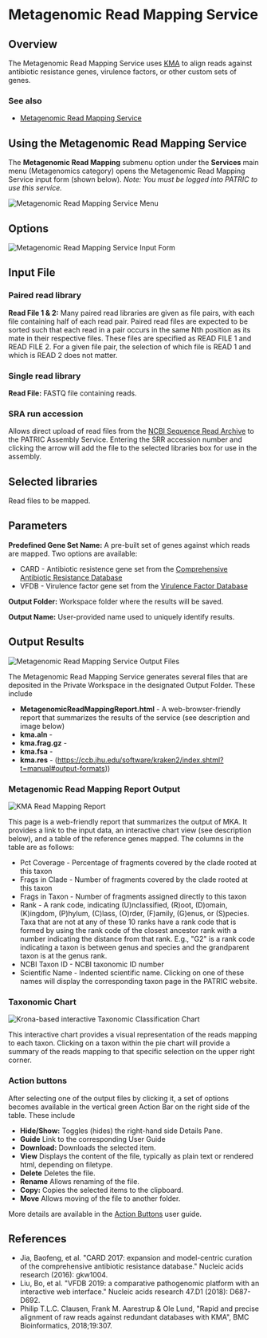 # Metagenomic Read Mapping Service

## Overview
The Metagenomic Read Mapping Service uses [KMA](https://bmcbioinformatics.biomedcentral.com/articles/10.1186/s12859-018-2336-6) to align reads against antibiotic resistance genes, virulence factors, or other custom sets of genes.

### See also
  * [Metagenomic Read Mapping Service](https://patricbrc.org/app/MetagenomicReadMapping)

## Using the Metagenomic Read Mapping Service
The **Metagenomic Read Mapping** submenu option under the **Services** main menu (Metagenomics category) opens the Metagenomic Read Mapping Service input form (shown below). *Note: You must be logged into PATRIC to use this service.*

![Metagenomic Read Mapping Service Menu](../images/services_menu.png)

## Options
![Metagenomic Read Mapping Service Input Form](../images/metagenomic_read_mapping_input_form_v2.png)

## Input File

### Paired read library

**Read File 1 & 2:**  Many paired read libraries are given as file pairs, with each file containing half of each read pair. Paired read files are expected to be sorted such that each read in a pair occurs in the same Nth position as its mate in their respective files. These files are specified as READ FILE 1 and READ FILE 2. For a given file pair, the selection of which file is READ 1 and which is READ 2 does not matter.

### Single read library

**Read File:** FASTQ file containing reads.

### SRA run accession
Allows direct upload of read files from the [NCBI Sequence Read Archive](https://www.ncbi.nlm.nih.gov/sra) to the PATRIC Assembly Service. Entering the SRR accession number and clicking the arrow will add the file to the selected libraries box for use in the assembly. 

## Selected libraries
Read files to be mapped.

## Parameters

**Predefined Gene Set Name:** A pre-built set of genes against which reads are mapped.  Two options are available:
* CARD - Antibiotic resistence gene set from the [Comprehensive Antibiotic Resistance Database](https://www.ncbi.nlm.nih.gov/pubmed/27789705)
* VFDB - Virulence factor gene set from the [Virulence Factor Database](https://www.ncbi.nlm.nih.gov/pubmed/30395255)

**Output Folder:** Workspace folder where the results will be saved.

**Output Name:** User-provided name used to uniquely identify results.


## Output Results
![Metagenomic Read Mapping Service Output Files](../images/metagenomic_read_mapping_output_files.png)

The Metagenomic Read Mapping Service generates several files that are deposited in the Private Workspace in the designated Output Folder. These include

 * **MetagenomicReadMappingReport.html** - A web-browser-friendly report that summarizes the results of the service (see description and image below)
 * **kma.aln** - 
 * **kma.frag.gz** - 
 * **kma.fsa** - 
 * **kma.res** - (https://ccb.jhu.edu/software/kraken2/index.shtml?t=manual#output-formats))

### Metagenomic Read Mapping Report Output
![KMA Read Mapping Report](../images/metagenomic_read_mapping_report.png)

This page is a web-friendly report that summarizes the output of MKA. It provides a link to the input data, an interactive chart view (see description below), and a table of the reference genes mapped.  The columns in the table are as follows: 

* Pct Coverage - Percentage of fragments covered by the clade rooted at this taxon
* Frags in Clade - Number of fragments covered by the clade rooted at this taxon
* Frags in Taxon - Number of fragments assigned directly to this taxon
* Rank - A rank code, indicating (U)nclassified, (R)oot, (D)omain, (K)ingdom, (P)hylum, (C)lass, (O)rder, (F)amily, (G)enus, or (S)pecies. Taxa that are not at any of these 10 ranks have a rank code that is formed by using the rank code of the closest ancestor rank with a number indicating the distance from that rank.  E.g., "G2" is a rank code indicating a taxon is between genus and species and the grandparent taxon is at the genus rank.
* NCBI Taxon ID - NCBI taxonomic ID number
* Scientific Name - Indented scientific name. Clicking on one of these names will display the corresponding taxon page in the PATRIC website.

### Taxonomic Chart
![Krona-based interactive Taxonomic Classification Chart](../images/krona_taxonomic_pie_chart.png)

This interactive chart provides a visual representation of the reads mapping to each taxon. Clicking on a taxon within the pie chart will provide a summary of the reads mapping to that specific selection on the upper right corner.

### Action buttons
After selecting one of the output files by clicking it, a set of options becomes available in the vertical green Action Bar on the right side of the table.  These include

* **Hide/Show:** Toggles (hides) the right-hand side Details Pane.
* **Guide** Link to the corresponding User Guide
* **Download:**  Downloads the selected item.
* **View** Displays the content of the file, typically as plain text or rendered html, depending on filetype.
* **Delete** Deletes the file.
* **Rename** Allows renaming of the file.
* **Copy:** Copies the selected items to the clipboard.
* **Move** Allows moving of the file to another folder.

More details are available in the [Action Buttons](../other/action_buttons.html) user guide.




## References
* Jia, Baofeng, et al. "CARD 2017: expansion and model-centric curation of the comprehensive antibiotic resistance database." Nucleic acids research (2016): gkw1004.
* Liu, Bo, et al. "VFDB 2019: a comparative pathogenomic platform with an interactive web interface." Nucleic acids research 47.D1 (2018): D687-D692.
* Philip T.L.C. Clausen, Frank M. Aarestrup & Ole Lund, "Rapid and precise alignment of raw reads against redundant databases with KMA", BMC Bioinformatics, 2018;19:307.
